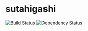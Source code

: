 sutahigashi
====

[![Build Status](https://travis-ci.org/progre/sutahigashi.svg?branch=master)](https://travis-ci.org/progre/sutahigashi)
[![Dependency Status](https://gemnasium.com/progre/sutahigashi.svg)](https://gemnasium.com/progre/sutahigashi)
